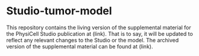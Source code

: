# Studio-tumor-model

This repository contains the living version of the supplemental material for the PhysiCell Studio publication at (link). That is to say, it will be updated to reflect any relevant changes to the Studio or the model. The archived version of the supplemental material can be found at (link).

